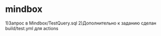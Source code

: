 # mindbox
1)Запрос в Mindbox/TestQuery.sql
2)Дополнительно к заданию сделан build/test.yml для actions
